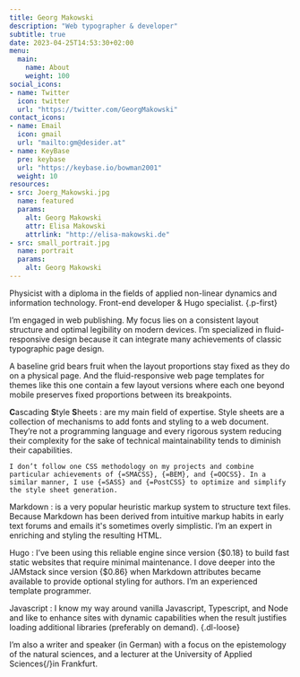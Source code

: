 ```yaml
---
title: Georg Makowski
description: "Web typographer & developer"
subtitle: true
date: 2023-04-25T14:53:30+02:00
menu:
  main:
    name: About
    weight: 100
social_icons:
- name: Twitter
  icon: twitter
  url: "https://twitter.com/GeorgMakowski"
contact_icons:
- name: Email
  icon: gmail
  url: "mailto:gm@desider.at"
- name: KeyBase
  pre: keybase
  url: "https://keybase.io/bowman2001"
  weight: 10
resources:
- src: Joerg_Makowski.jpg
  name: featured
  params:
    alt: Georg Makowski
    attr: Elisa Makowski
    attrlink: "http://elisa-makowski.de"
- src: small_portrait.jpg
  name: portrait
  params:
    alt: Georg Makowski
---
```


Physicist with a diploma in the fields of applied non-linear dynamics and information technology. Front-end developer & Hugo specialist.
{.p-first}
<!--more-->

I’m engaged in web publishing. My focus lies on a consistent layout structure and optimal legibility on modern devices. I’m specialized in fluid-responsive design because it can integrate many achievements of classic typographic page design.

A baseline grid bears fruit when the layout proportions stay fixed as they do on a physical page. And the fluid-responsive web page templates for themes like this one contain a few layout versions where each one beyond mobile preserves fixed proportions between its breakpoints.

**C**ascading **S**tyle **S**heets
: are my main field of expertise. Style sheets are a collection of mechanisms to add fonts and styling to a web document. They’re not a programming language and every rigorous system reducing their complexity for the sake of technical maintainability tends to diminish their capabilities.

    I don’t follow one CSS methodology on my projects and combine particular achievements of {=SMACSS}, {=BEM}, and {=OOCSS}. In a similar manner, I use {=SASS} and {=PostCSS} to optimize and simplify the style sheet generation.

Markdown
: is a very popular heuristic markup system to structure text files. Because Markdown has been derived from intuitive markup habits in early text forums and emails it's sometimes overly simplistic. I’m an expert in enriching and styling the resulting HTML.

Hugo
: I’ve been using this reliable engine since version {$0.18} to build fast static websites that require minimal maintenance. I dove deeper into the JAMstack since version {$0.86} when Markdown attributes became available to provide optional styling for authors. I’m an experienced template programmer.

Javascript
: I know my way around vanilla Javascript, Typescript, and Node and like to enhance sites with dynamic capabilities when the result justifies loading additional libraries (preferably on demand).
{.dl-loose}

I’m also a writer and speaker (in German) with a focus on the epistemology of the natural sciences, and a lecturer at the University of Applied Sciences{/}in Frankfurt.
